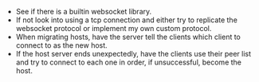 - See if there is a builtin websocket library.
- If not look into using a tcp connection and either try to replicate the websocket protocol or implement my own custom protocol.
- When migrating hosts, have the server tell the clients which client to connect to as the new host.
- If the host server ends unexpectedly, have the clients use their peer list and try to connect to each one in order, if unsuccessful, become the host.
